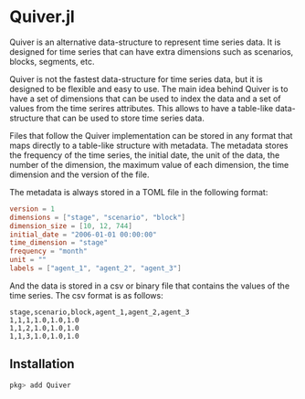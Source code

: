 # Quiver.jl

Quiver is an alternative data-structure to represent time series data. It is designed for time series that can have extra dimensions such as scenarios, blocks, segments, etc.

Quiver is not the fastest data-structure for time series data, but it is designed to be flexible and easy to use. The main idea behind Quiver
is to have a set of dimensions that can be used to index the data and a set of values from the time serires attributes. This allows to have a
table-like data-structure that can be used to store time series data. 

Files that follow the Quiver implementation can be stored in any format that maps directly to a table-like structure with metadata. The metadata stores the frequency of the time series, the initial date, the unit of the data, the number of the dimension, the maximum value of each dimension, the time dimension and the version of the file.

The metadata is always stored in a TOML file in the following format:

```toml
version = 1
dimensions = ["stage", "scenario", "block"]
dimension_size = [10, 12, 744]
initial_date = "2006-01-01 00:00:00"
time_dimension = "stage"
frequency = "month"
unit = ""
labels = ["agent_1", "agent_2", "agent_3"]
```

And the data is stored in a csv or binary file that contains the values of the time series. The csv format is as follows:
```csv
stage,scenario,block,agent_1,agent_2,agent_3
1,1,1,1.0,1.0,1.0
1,1,2,1.0,1.0,1.0
1,1,3,1.0,1.0,1.0
```

## Installation

```julia
pkg> add Quiver
```